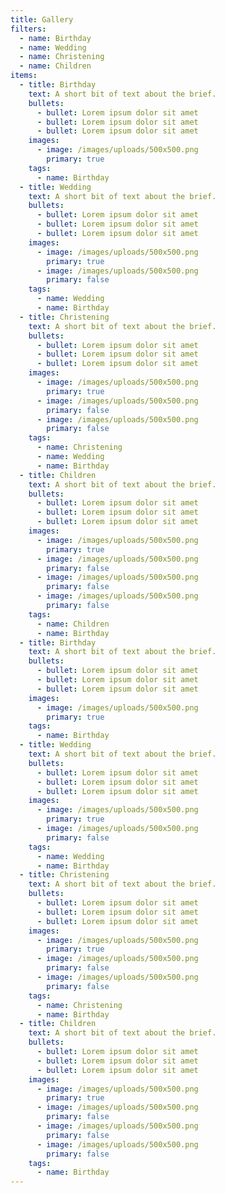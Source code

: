 ```yaml
---
title: Gallery
filters:
  - name: Birthday
  - name: Wedding
  - name: Christening
  - name: Children
items:
  - title: Birthday
    text: A short bit of text about the brief.
    bullets: 
      - bullet: Lorem ipsum dolor sit amet
      - bullet: Lorem ipsum dolor sit amet
      - bullet: Lorem ipsum dolor sit amet
    images:
      - image: /images/uploads/500x500.png
        primary: true
    tags: 
      - name: Birthday
  - title: Wedding
    text: A short bit of text about the brief.
    bullets: 
      - bullet: Lorem ipsum dolor sit amet
      - bullet: Lorem ipsum dolor sit amet
      - bullet: Lorem ipsum dolor sit amet
    images:
      - image: /images/uploads/500x500.png
        primary: true
      - image: /images/uploads/500x500.png
        primary: false
    tags: 
      - name: Wedding
      - name: Birthday
  - title: Christening
    text: A short bit of text about the brief.
    bullets: 
      - bullet: Lorem ipsum dolor sit amet
      - bullet: Lorem ipsum dolor sit amet
      - bullet: Lorem ipsum dolor sit amet
    images:
      - image: /images/uploads/500x500.png
        primary: true
      - image: /images/uploads/500x500.png
        primary: false
      - image: /images/uploads/500x500.png
        primary: false
    tags: 
      - name: Christening
      - name: Wedding
      - name: Birthday
  - title: Children
    text: A short bit of text about the brief.
    bullets: 
      - bullet: Lorem ipsum dolor sit amet
      - bullet: Lorem ipsum dolor sit amet
      - bullet: Lorem ipsum dolor sit amet
    images:
      - image: /images/uploads/500x500.png
        primary: true
      - image: /images/uploads/500x500.png
        primary: false
      - image: /images/uploads/500x500.png
        primary: false
      - image: /images/uploads/500x500.png
        primary: false
    tags: 
      - name: Children
      - name: Birthday
  - title: Birthday
    text: A short bit of text about the brief.
    bullets: 
      - bullet: Lorem ipsum dolor sit amet
      - bullet: Lorem ipsum dolor sit amet
      - bullet: Lorem ipsum dolor sit amet
    images:
      - image: /images/uploads/500x500.png
        primary: true
    tags: 
      - name: Birthday
  - title: Wedding
    text: A short bit of text about the brief.
    bullets: 
      - bullet: Lorem ipsum dolor sit amet
      - bullet: Lorem ipsum dolor sit amet
      - bullet: Lorem ipsum dolor sit amet
    images:
      - image: /images/uploads/500x500.png
        primary: true
      - image: /images/uploads/500x500.png
        primary: false
    tags: 
      - name: Wedding
      - name: Birthday
  - title: Christening
    text: A short bit of text about the brief.
    bullets: 
      - bullet: Lorem ipsum dolor sit amet
      - bullet: Lorem ipsum dolor sit amet
      - bullet: Lorem ipsum dolor sit amet
    images:
      - image: /images/uploads/500x500.png
        primary: true
      - image: /images/uploads/500x500.png
        primary: false
      - image: /images/uploads/500x500.png
        primary: false
    tags: 
      - name: Christening
      - name: Birthday
  - title: Children
    text: A short bit of text about the brief.
    bullets: 
      - bullet: Lorem ipsum dolor sit amet
      - bullet: Lorem ipsum dolor sit amet
      - bullet: Lorem ipsum dolor sit amet
    images:
      - image: /images/uploads/500x500.png
        primary: true
      - image: /images/uploads/500x500.png
        primary: false
      - image: /images/uploads/500x500.png
        primary: false
      - image: /images/uploads/500x500.png
        primary: false
    tags: 
      - name: Birthday
---
```

